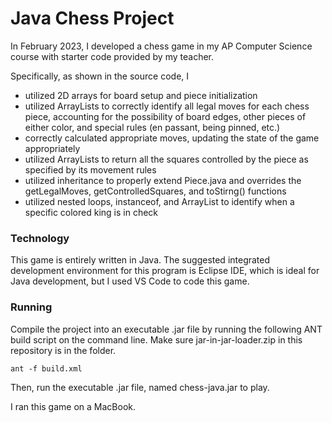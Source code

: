 # Java Chess Project

In February 2023,  I developed a chess game in my AP Computer Science course with starter code provided by my teacher.

Specifically, as shown in the source code, I
* utilized 2D arrays for board setup and piece initialization
* utilized ArrayLists to correctly identify all legal moves for each chess piece, accounting for the possibility of board edges, other pieces of either color, and special rules (en passant, being pinned, etc.)
* correctly calculated appropriate moves, updating the state of the game appropriately
* utilized ArrayLists to return all the squares controlled by the piece as specified by its movement rules
* utilized inheritance to properly extend Piece.java and overrides the getLegalMoves, getControlledSquares, and toStirng() functions
* utilized nested loops, instanceof, and ArrayList to identify when a specific colored king is in check

### Technology
This game is entirely written in Java. The suggested integrated development environment for this program is Eclipse IDE, which is ideal for Java development, but I used VS Code to code this game.

### Running
Compile the project into an executable .jar file by running the following ANT build script on the command line. Make sure jar-in-jar-loader.zip in this repository is in the folder.
```
ant -f build.xml
```
Then, run the executable .jar file, named chess-java.jar to play.

I ran this game on a MacBook.
